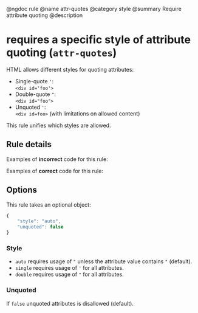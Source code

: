 @ngdoc rule
@name attr-quotes
@category style
@summary Require attribute quoting
@description

# requires a specific style of attribute quoting (`attr-quotes`)

HTML allows different styles for quoting attributes:

- Single-quote `'`:  
  `<div id='foo'>`
- Double-quote `"`:  
  `<div id="foo">`
- Unquoted `'`:  
  `<div id=foo>` (with limitations on allowed content)

This rule unifies which styles are allowed.

## Rule details

Examples of **incorrect** code for this rule:

<validate name="incorrect" rules="attr-quotes">
    <p class='foo'></p>
</validate>

Examples of **correct** code for this rule:

<validate name="correct" rules="attr-quotes">
    <p class="foo"></p>
</validate>

## Options

This rule takes an optional object:

```javascript
{
	"style": "auto",
	"unquoted": false
}
```

### Style

- `auto` requires usage of `"` unless the attribute value contains `"` (default).
- `single` requires usage of `'` for all attributes.
- `double` requires usage of `"` for all attributes.

### Unquoted

If `false` unquoted attributes is disallowed (default).
